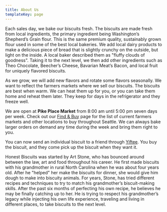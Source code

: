 ```yaml
---
title: About Us
templateKey: page
---
```

Each sales day, we bake our biscuits fresh.  The biscuits are made fresh from local ingredients, the primary ingredient being Washington’s Shepherd’s Grain flour.  This is the same premium quality, sustainably grown flour used in some of the best local bakeries.  We add local dairy products to make a delicious piece of bread that is slightly crunchy on the outside, but light on the inside.  A local baker described them as "fluffy clouds of goodness".  Taking it to the next level, we then add other ingredients such as Theo Chocolate, Beecher’s Cheese, Bavarian Meat’s Bacon, and local fruit for uniquely flavored biscuits.

As we grow, we will add new flavors and rotate some flavors seasonally.  We want to reflect the farmers markets where we sell our biscuits.  The biscuits are best when warm.  We can heat them up for you, or you can take them home and reheat them later.  They keep for days in the refrigerator and they freeze well.

We are open at **Pike Place Market** from 8:00 am until 5:00 pm seven days per week.  Check out our [Find & Buy](/find-buy) page for the list of current farmers markets and other locations to buy throughout Seattle.  We can always bake larger orders on demand any time during the week and bring them right to you.

You can now send an individual biscuit to a friend through [Yiftee](http://www.yiftee.com/gifts/what%20).  You buy the biscuit, and they come pick up the biscuit when they want it.

Honest Biscuits was started by Art Stone, who has bounced around between the law, art and food throughout his career.  He first made biscuits with his grandmother in rural North Carolina when he was about four years old.  After he "helped" her make the biscuits for dinner, she would give him dough to make into biscuity animals.  For years, Stone, has tried different recipes and techniques to try to match his grandmother’s biscuit-making skills.  After the past six months of perfecting his own recipe, he believes he may be finally catching up to her.  He is trying to respect his grandmother’s legacy while injecting his own life experience, traveling and living in different places, to take biscuits to the next level.

